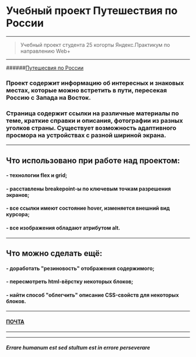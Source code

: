 # Учебный проект Путешествия по России  
***
>Учебный проект студента 25 когорты Яндекс.Практикум
по направлению Web+  
***
######[Путешесвия по России](https://iispiridonov.github.io/russian-travel/)

### Проект содержит информацию об интересных и знаковых местах, которые можно встретить в пути, пересекая Россию с Запада на Восток.  
### Страница содержит ссылки на различные материалы по теме, краткие справки и описания, фотографии из разных уголков страны. Существует возможность адаптивного просмора на устройствах с разной шириной экрана.  

***
## Что использовано при работе над проектом:  
#### - технологии flex и grid;  
#### - расставлены breakepoint-ы по ключевым точкам разрешения экранов;
#### - все ссылки имеют состояние hover, изменяется внешний вид курсора;
#### - все изображения обладают атрибутом alt.  
***
## Что можно сделать ещё:  
#### - доработать "резиновость" отображения содержимого;
#### - пересмотреть html-вёрстку некоторых блоков;
#### - найти способ "облегчить" описание CSS-свойств для некоторых блоков.
***
#### [ПОЧТА](spiridonooff@yandex.ru "Пишите ;-)")
***
***
##### *Errare humanum est sed stultum est in errore perseverare*

